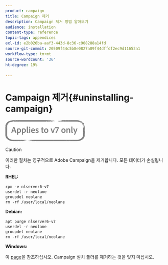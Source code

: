 ```yaml
---
product: campaign
title: Campaign 제거
description: Campaign 제거 방법 알아보기
audience: installation
content-type: reference
topic-tags: appendices
exl-id: e2b026ba-aaf3-443d-8c36-c908288a14fd
source-git-commit: 20509f44c5b8e0827a09f44dffdf2ec9d11652a1
workflow-type: tm+mt
source-wordcount: '36'
ht-degree: 19%

---
```


# Campaign 제거{#uninstalling-campaign}

![](../../assets/v7-only.svg)

>[!CAUTION]
>
>이러한 절차는 영구적으로 Adobe Campaign을 제거합니다. 모든 데이터가 손실됩니다.

**RHEL:**

```
rpm -e nlserver6-v7
userdel -r neolane
groupdel neolane
rm -rf /user/local/neolane
```

**Debian:**

```
apt purge nlserver6-v7
userdel -r neolane
groupdel neolane
rm -rf /user/local/neolane
```

**Windows:**

이 [page](../../migration/using/migrating-in-windows-for-adobe-campaign-7.md#deleting-and-cleansing-adobe-campaign-previous-version)을 참조하십시오. Campaign 설치 폴더를 제거하는 것을 잊지 마십시오.

